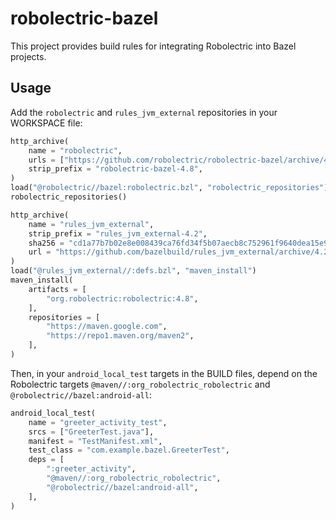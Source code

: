 # robolectric-bazel

This project provides build rules for integrating Robolectric into Bazel
projects.

## Usage

Add the `robolectric` and `rules_jvm_external` repositories in your WORKSPACE file:

```python
http_archive(
    name = "robolectric",
    urls = ["https://github.com/robolectric/robolectric-bazel/archive/4.8.tar.gz"],
    strip_prefix = "robolectric-bazel-4.8",
)
load("@robolectric//bazel:robolectric.bzl", "robolectric_repositories")
robolectric_repositories()

http_archive(
    name = "rules_jvm_external",
    strip_prefix = "rules_jvm_external-4.2",
    sha256 = "cd1a77b7b02e8e008439ca76fd34f5b07aecb8c752961f9640dea15e9e5ba1ca",
    url = "https://github.com/bazelbuild/rules_jvm_external/archive/4.2.zip",
)
load("@rules_jvm_external//:defs.bzl", "maven_install")
maven_install(
    artifacts = [
        "org.robolectric:robolectric:4.8",
    ],
    repositories = [
        "https://maven.google.com",
        "https://repo1.maven.org/maven2",
    ],
)
```

Then, in your `android_local_test` targets in the BUILD files, depend on the
Robolectric targets `@maven//:org_robolectric_robolectric` and
`@robolectric//bazel:android-all`:

```python
android_local_test(
    name = "greeter_activity_test",
    srcs = ["GreeterTest.java"],
    manifest = "TestManifest.xml",
    test_class = "com.example.bazel.GreeterTest",
    deps = [
        ":greeter_activity",
        "@maven//:org_robolectric_robolectric",
        "@robolectric//bazel:android-all",
    ],
)
```
